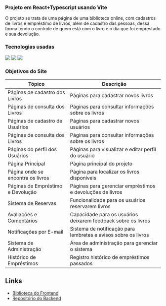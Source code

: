 ### Projeto em React+Typescript usando Vite
O projeto se trata de uma página de uma biblioteca online, com cadastros de livros e empréstimo de livros, além de cadastro das pessoas, dessa forma tendo o controle de quem está com o livro e o dia que foi emprestado e sua devolução.

### Tecnologias usadas 
<div> 
<img src="https://img.shields.io/badge/TypeScript-007ACC?style=for-the-badge&logo=typescript&logoColor=white"/>
<img src="https://img.shields.io/badge/React-20232A?style=for-the-badge&logo=react&logoColor=61DAFB"/>
<img src="https://img.shields.io/badge/Vite-646CFF?style=for-the-badge&logo=vite&logoColor=white"/>
</div>

### Objetivos do Site

| Tópico                              | Descrição                                        |
| ----------------------------------- | ------------------------------------------------ |
| Páginas de cadastro dos Livros      | Páginas para cadastrar novos livros             |
| Páginas de consulta dos Livros      | Páginas para consultar informações sobre os livros |
| Páginas de cadastro de Usuários     | Páginas para cadastrar novos usuários           |
| Páginas de consulta dos Livros      | Páginas para consultar informações sobre os livros |
| Páginas do perfil dos Usuários      | Páginas para visualizar e editar perfil do usuário |
| Página Principal                    | Página principal do projeto                      |
| Página onde se encontra os livros   | Página para localizar os livros disponíveis      |
| Páginas de Empréstimo e Devolução   | Páginas para gerenciar empréstimos e devoluções de livros |
| Sistema de Reservas                 | Funcionalidade para os usuários reservarem livros  |
| Avaliações e Comentários            | Capacidade para os usuários deixarem feedback sobre os livros |
| Notificações por E-mail             | Sistema de notificação para lembretes e avisos sobre os livros |
| Sistema de Administração            | Área de administração para gerenciar o sistema   |
| Histórico de Empréstimos            | Registro histórico de empréstimos passados       |

  ## Links

- [Biblioteca do Frontend](https://github.com/jairopnhr/biblioteca)
- [Repositório do Backend](https://github.com/jairopnhr/biblioteca-back-end)

